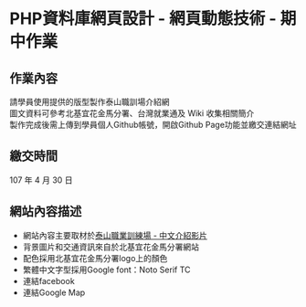 <style>
    table{
        width: 100%;
    }
</style>
# PHP資料庫網頁設計 - 網頁動態技術 - 期中作業

## 作業內容
請學員使用提供的版型製作泰山職訓場介紹網  
圖文資料可參考北基宜花金馬分署、台灣就業通及 Wiki 收集相關簡介  
製作完成後需上傳到學員個人Github帳號，開啟Github Page功能並繳交連結網址  

## 繳交時間
107 年 4 月 30 日

## 網站內容描述
- 網站內容主要取材於[泰山職業訓練場 - 中文介紹影片](https://www.youtube.com/watch?v=Aai9IZHkRJY)
- 背景圖片和交通資訊來自於北基宜花金馬分署網站
- 配色採用北基宜花金馬分署logo上的顏色
- 繁體中文字型採用Google font：Noto Serif TC
- 連結facebook
- 連結Google Map